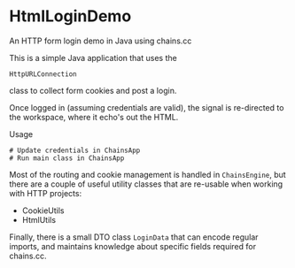 # HtmlLoginDemo
An HTTP form login demo in Java using chains.cc

This is a simple Java application that uses the

```
HttpURLConnection
``` 

class to collect form cookies and post a login.

Once logged in (assuming credentials are valid),
the signal is re-directed to the workspace, where
it echo's out the HTML.

Usage
```
# Update credentials in ChainsApp
# Run main class in ChainsApp
```

Most of the routing and cookie management is handled
in `ChainsEngine`, but there are a couple of useful
utility classes that are re-usable when working
with HTTP projects:

* CookieUtils
* HtmlUtils

Finally, there is a small DTO class `LoginData` that
can encode regular imports, and maintains knowledge
about specific fields required for chains.cc.